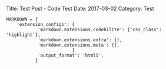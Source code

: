Title: Test Post - Code Test
Date: 2017-03-02
Category: Test

```
MARKDOWN = {
    'extension_configs': {
            'markdown.extensions.codehilite': {'css_class': 'highlight'},
            'markdown.extensions.extra': {},
            'markdown.extensions.meta': {},
                         }      
            'output_format': 'html5',
           }
```
